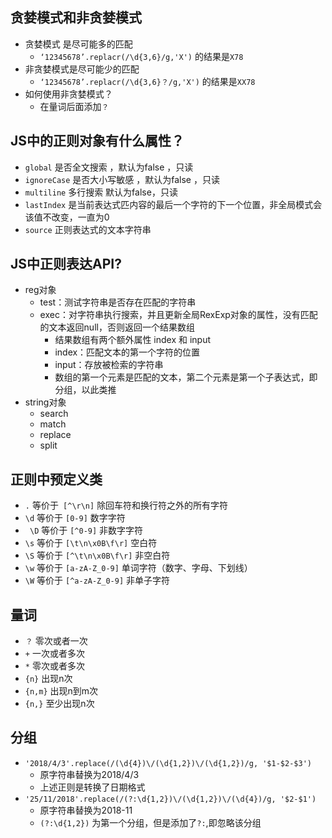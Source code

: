 ## 贪婪模式和非贪婪模式

* 贪婪模式 是尽可能多的匹配
	* `‘12345678’.replacr(/\d{3,6}/g,'X')` 的结果是`X78`	
* 非贪婪模式是尽可能少的匹配
	*  `‘12345678’.replacr(/\d{3,6}？/g,'X')` 的结果是`XX78`
* 如何使用非贪婪模式？
	* 在量词后面添加`？ `  

## JS中的正则对象有什么属性？

* `global` 是否全文搜索 ，默认为false 	，只读
* `ignoreCase` 是否大小写敏感 ，默认为false ，只读
* `multiline` 多行搜索 默认为false，只读
* `lastIndex` 是当前表达式匹内容的最后一个字符的下一个位置，非全局模式会该值不改变，一直为0
* `source` 正则表达式的文本字符串

## JS中正则表达API?
*  reg对象
	*  test：测试字符串是否存在匹配的字符串
	*  exec：对字符串执行搜索，并且更新全局RexExp对象的属性，没有匹配的文本返回null，否则返回一个结果数组
		* 结果数组有两个额外属性 index 和 input
		* index：匹配文本的第一个字符的位置 
		* input：存放被检索的字符串
		* 数组的第一个元素是匹配的文本，第二个元素是第一个子表达式，即分组，以此类推  
*  string对象
	* search 
	* match
	* replace 
	* split  

## 正则中预定义类
*   `.` 等价于` [^\r\n]` 除回车符和换行符之外的所有字符
*   `\d` 等价于 `[0-9]` 数字字符
*  ` \D` 等价于 `[^0-9]` 非数字字符
*   `\s` 等价于 `[\t\n\x0B\f\r]` 空白符
*   `\S` 等价于 `[^\t\n\x0B\f\r]` 非空白符
*   `\w` 等价于 `[a-zA-Z_0-9]` 单词字符（数字、字母、下划线）
*   `\W` 等价于 `[^a-zA-Z_0-9]` 非单子字符

## 量词
* `？` 零次或者一次
* `+` 一次或者多次
* `*` 零次或者多次
* `{n}` 出现n次
* `{n,m}` 出现n到m次
* `{n,}` 至少出现n次

## 分组
* `'2018/4/3'.replace(/(\d{4})\/(\d{1,2})\/(\d{1,2})/g, '$1-$2-$3')`
	* 原字符串替换为2018/4/3 
	* 上述正则是转换了日期格式
*  `'25/11/2018'.replace(/(?:\d{1,2})\/(\d{1,2})\/(\d{4})/g, '$2-$1')`
	* 原字符串替换为2018-11 
	* `(?:\d{1,2})` 为第一个分组，但是添加了`?:`,即忽略该分组